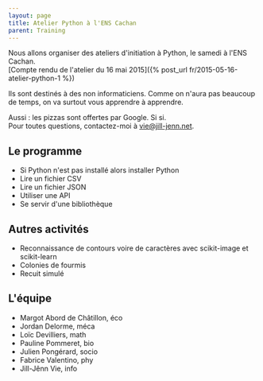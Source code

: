 ```yaml
---
layout: page
title: Atelier Python à l'ENS Cachan
parent: Training
---
```


Nous allons organiser des ateliers d'initiation à Python, le samedi à l'ENS Cachan.  
[Compte rendu de l'atelier du 16 mai 2015]({% post_url fr/2015-05-16-atelier-python-1 %})

Ils sont destinés à des non informaticiens. Comme on n'aura pas beaucoup de temps, on va surtout vous apprendre à apprendre.

Aussi : les pizzas sont offertes par Google. Si si.  
Pour toutes questions, contactez-moi à [vie@jill-jenn.net](mailto:vie@jill-jenn.net).

## Le programme

- Si Python n'est pas installé alors installer Python
- Lire un fichier CSV
- Lire un fichier JSON
- Utiliser une API
- Se servir d'une bibliothèque

## Autres activités

- Reconnaissance de contours voire de caractères avec scikit-image et scikit-learn
- Colonies de fourmis
- Recuit simulé

## L'équipe

- Margot Abord de Châtillon, éco
- Jordan Delorme, méca
- Loïc Devilliers, math
- Pauline Pommeret, bio
- Julien Pongérard, socio
- Fabrice Valentino, phy
- Jill-Jênn Vie, info
